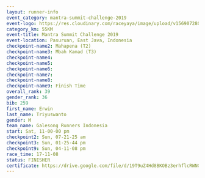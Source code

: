 ```yaml
---
layout: runner-info 
event_category: mantra-summit-challenge-2019 
event-logo: https://res.cloudinary.com/raceyaya/image/upload/v1569072809/logo/mantra-image_segrbx.jpg
category_km: 55KM 
event-title: Mantra Summit Challenge 2019 
event-location: Pasuruan, East Java, Indonesia 
checkpoint-name2: Mahapena (T2) 
checkpoint-name3: Mbah Kamad (T3) 
checkpoint-name4: 
checkpoint-name5: 
checkpoint-name6: 
checkpoint-name7: 
checkpoint-name8: 
checkpoint-name9: Finish Time
overall_rank: 39
gender_rank: 36
bib: 259
first_name: Erwin
last_name: Triyuswanto
gender: M
team_name: Galesong Runners Indonesia
start: Sat, 11-00-00 pm
checkpoint2: Sun, 07-21-25 am
checkpoint3: Sun, 01-25-44 pm
checkpoint9: Sun, 04-11-08 pm
race_time: 17-11-08
status: FINISHER
certificate: https://drive.google.com/file/d/19T9uZ4Hd8BKOBz3erhflcRWNGnM9ckKv/view?usp=sharing
---
```

